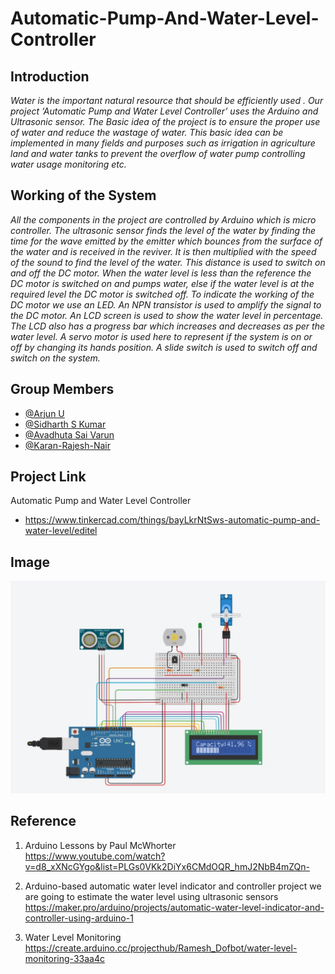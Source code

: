 # Automatic-Pump-And-Water-Level-Controller

## Introduction
*Water is the important natural resource that should be efficiently 
used . Our project ‘Automatic Pump and Water Level Controller’ 
uses the Arduino and Ultrasonic sensor. The Basic idea of the 
project is to ensure the proper use of water and reduce the 
wastage of water. This basic idea can be implemented in many 
fields and purposes such as irrigation in agriculture land and water tanks to prevent the overflow of water 
pump controlling water usage monitoring etc.*


## Working of the System

*All the components in the project are controlled by Arduino 
which is micro controller. The ultrasonic sensor finds the level of 
the water by finding the time for the wave emitted by the emitter 
which bounces from the surface of the water and is received in 
the reviver. It is then multiplied with the speed of the sound 
to find the level of the water. This distance is used to switch on and 
off the DC motor. When the water level is less than the reference 
the DC motor is switched on and pumps water, else if the water 
level is at the required level the DC motor is switched off. 
To indicate the working of the DC motor we use an LED. An NPN 
transistor is used to amplify the signal to the DC motor. An LCD 
screen is used to show the water level in percentage. The LCD 
also has a progress bar which increases and decreases as per the 
water level. A servo motor is used here to represent if the system 
is on or off by changing its hands position. A slide switch is used 
to switch off and switch on the system.*

## Group Members

- [@Arjun U](https://github.com/Arjun2099)
- [@Sidharth S Kumar](https://github.com/Sidharthssk)
- [@Avadhuta Sai Varun](https://github.com/saivarun4002)
- [@Karan-Rajesh-Nair](https://github.com/Karan-Rajesh-Nair)


## Project Link
 Automatic Pump and Water Level Controller
 - https://www.tinkercad.com/things/bayLkrNtSws-automatic-pump-and-water-level/editel
 
 
 ## Image

![SS](https://github.com/Karan-Rajesh-Nair/Automatic-Pump-and-Water-Level-Controller/blob/main/Image1.jpg)



## Reference 
1.	Arduino Lessons by Paul McWhorter  
https://www.youtube.com/watch?v=d8_xXNcGYgo&list=PLGs0VKk2DiYx6CMdOQR_hmJ2NbB4mZQn-

2.	Arduino-based automatic water level indicator and controller project we are going to estimate the water level using ultrasonic sensors 
https://maker.pro/arduino/projects/automatic-water-level-indicator-and-controller-using-arduino-1

3.	Water Level Monitoring
https://create.arduino.cc/projecthub/Ramesh_Dofbot/water-level-monitoring-33aa4c
